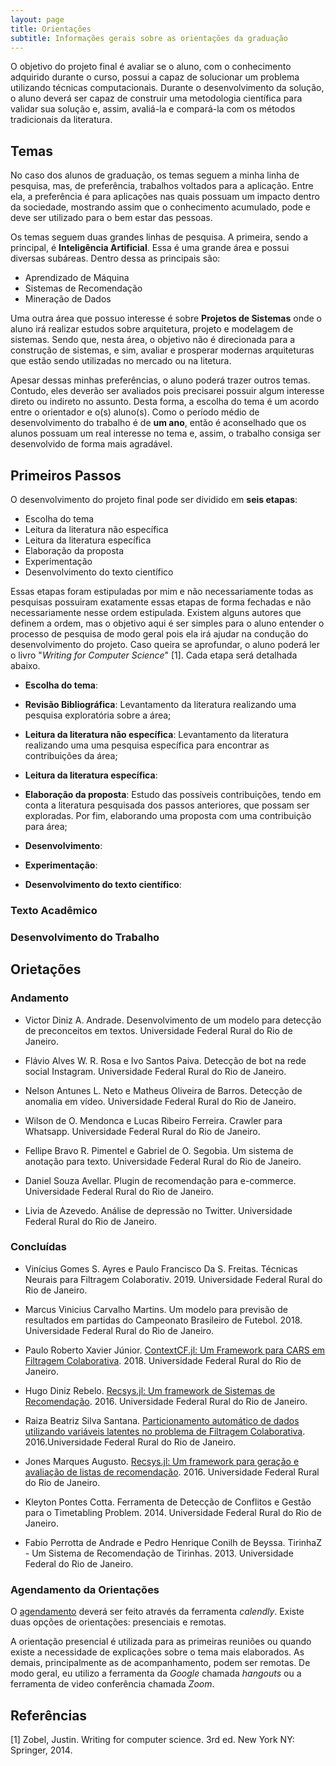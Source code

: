 ```yaml
---
layout: page
title: Orientações
subtitle: Informações gerais sobre as orientações da graduação
---
```


O objetivo do projeto final é avaliar se o aluno, com o conhecimento adquirido durante o curso, possui a capaz de solucionar um problema utilizando técnicas computacionais. Durante o desenvolvimento da solução, o aluno deverá ser capaz de construir uma metodologia científica para validar sua solução e, assim, avaliá-la e compará-la com os métodos tradicionais da literatura.

## Temas

No caso dos alunos de graduação, os temas seguem a minha linha de pesquisa, mas, de preferência, trabalhos voltados para a aplicação. Entre ela, a preferência é para aplicações nas quais possuam um impacto dentro da sociedade, mostrando assim que o conhecimento acumulado, pode e deve ser utilizado para o bem estar das pessoas.

Os temas seguem duas grandes linhas de pesquisa. A primeira, sendo a principal, é **Inteligência Artificial**. Essa é uma grande área e possui diversas subáreas. Dentro dessa as principais são:
- Aprendizado de Máquina
- Sistemas de Recomendação
- Mineração de Dados

Uma outra área que possuo interesse é sobre **Projetos de Sistemas** onde o aluno irá realizar estudos sobre arquitetura, projeto e modelagem de sistemas. Sendo que, nesta área, o objetivo não é direcionada para a construção de sistemas, e sim, avaliar e prosperar modernas arquiteturas que estão sendo utilizadas no mercado ou na litetura.

Apesar dessas minhas preferências, o aluno poderá trazer outros temas. Contudo, eles deverão ser avaliados pois precisarei possuir algum interesse direto ou indireto no assunto. Desta forma, a escolha do tema é um acordo entre o orientador e o(s) aluno(s). Como o período médio de desenvolvimento do trabalho é de **um ano**, então é aconselhado que os alunos possuam um real interesse no tema e, assim, o trabalho consiga ser desenvolvido de forma mais agradável.

## Primeiros Passos

O desenvolvimento do projeto final pode ser dividido em **seis etapas**:
- Escolha do tema
- Leitura da literatura não específica
- Leitura da literatura específica
- Elaboração da proposta
- Experimentação
- Desenvolvimento do texto científico

Essas etapas foram estipuladas por mim e não necessariamente todas as pesquisas possuiram exatamente essas etapas de forma fechadas e não necessariamente nesse ordem estipulada. Existem alguns autores que definem a ordem, mas o objetivo aqui é ser simples para o aluno entender o processo de pesquisa de modo geral pois ela irá ajudar na condução do desenvolvimento do projeto. Caso queira se aprofundar, o aluno poderá ler o livro "_Writing for Computer Science_" [1]. Cada etapa será detalhada abaixo.

- **Escolha do tema**:

- **Revisão Bibliográfica**: Levantamento da literatura realizando uma pesquisa exploratória sobre a área;

- **Leitura da literatura não específica**: Levantamento da literatura realizando uma uma pesquisa específica para encontrar as contribuições da área;

- **Leitura da literatura específica**:

- **Elaboração da proposta**: Estudo das possíveis contribuições, tendo em conta a literatura pesquisada dos passos anteriores, que possam ser exploradas. Por fim, elaborando uma proposta com uma contribuição para área;

- **Desenvolvimento**:

- **Experimentação**: 

- **Desenvolvimento do texto científico**:

### Texto Acadêmico

### Desenvolvimento do Trabalho

## Orietações

### Andamento

- Victor Diniz A. Andrade. Desenvolvimento de um modelo para detecção de preconceitos em textos. Universidade Federal Rural do Rio de Janeiro.

- Flávio Alves W. R. Rosa e Ivo Santos Paiva. Detecção de bot na rede social Instagram. Universidade Federal Rural do Rio de Janeiro.

- Nelson Antunes L. Neto e Matheus Oliveira de Barros. Detecção de anomalia em vídeo. Universidade Federal Rural do Rio de Janeiro.

- Wilson de O. Mendonca e Lucas Ribeiro Ferreira. Crawler para Whatsapp. Universidade Federal Rural do Rio de Janeiro.

- Fellipe Bravo R. Pimentel e Gabriel de O. Segobia. Um sistema de anotação para texto. Universidade Federal Rural do Rio de Janeiro.

- Daniel Souza Avellar. Plugin de recomendação para e-commerce. Universidade Federal Rural do Rio de Janeiro.

- Livia de Azevedo. Análise de depressão no Twitter. Universidade Federal Rural do Rio de Janeiro.

### Concluídas

- Vinícius Gomes S. Ayres e Paulo Francisco Da S. Freitas. Técnicas Neurais para Filtragem Colaborativ. 2019. Universidade Federal Rural do Rio de Janeiro. 

- Marcus Vinicius Carvalho Martins. Um modelo para previsão de resultados em partidas do Campeonato Brasileiro de Futebol. 2018. Universidade Federal Rural do Rio de Janeiro. 

- Paulo Roberto Xavier Júnior. [ContextCF.jl: Um Framework para CARS em Filtragem Colaborativa](https://www.cc.ufrrj.br/wp-content/uploads/2018/07/TCC-FINAL.pdf). 2018. Universidade Federal Rural do Rio de Janeiro.

- Hugo Diniz Rebelo. [Recsys.jl: Um framework de Sistemas de Recomendação](https://www.cc.ufrrj.br/wp-content/uploads/2018/07/Hugo___TCC_UFRRJ1.pdf). 2016. Universidade Federal Rural do Rio de Janeiro. 

- Raiza Beatriz Silva Santana. [Particionamento automático de dados utilizando variáveis latentes no problema de Filtragem Colaborativa](https://www.cc.ufrrj.br/wp-content/uploads/2018/07/Raiza___TCC_UFRRJ1.pdf). 2016.Universidade Federal Rural do Rio de Janeiro. 

- Jones Marques Augusto. [Recsys.jl: Um framework para geração e avaliação de listas de recomendação](https://www.cc.ufrrj.br/wp-content/uploads/2018/07/Jones___TCC_UFRRJ1.pdf). 2016. Universidade Federal Rural do Rio de Janeiro. 

- Kleyton Pontes Cotta. Ferramenta de Detecção de Conflitos e Gestão para o Timetabling Problem. 2014. Universidade Federal Rural do Rio de Janeiro. 

- Fabio Perrotta de Andrade e Pedro Henrique Conilh de Beyssa. TirinhaZ - Um Sistema de Recomendação de Tirinhas. 2013. Universidade Federal do Rio de Janeiro.

### Agendamento da Orientações

O <a href="" onclick="Calendly.initPopupWidget({url: 'https://calendly.com/filipebraida?background_color=000000&text_color=ffffff'});return false;">agendamento</a> deverá ser feito através da ferramenta _calendly_. Existe duas opções de orientações: presenciais e remotas.

A orientação presencial é utilizada para as primeiras reuniões ou quando existe a necessidade de explicações sobre o tema mais elaborados. As demais, principalmente as de acompanhamento, podem ser remotas. De modo geral, eu utilizo a ferramenta da _Google_ chamada _hangouts_ ou 
a ferramenta de video conferência chamada _Zoom_.

<link href="https://assets.calendly.com/assets/external/widget.css" rel="stylesheet">
<script src="https://assets.calendly.com/assets/external/widget.js" type="text/javascript"></script>

## Referências

[1] Zobel, Justin. Writing for computer science. 3rd ed. New York NY: Springer, 2014.